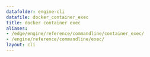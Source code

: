 ```yaml
---
datafolder: engine-cli
datafile: docker_container_exec
title: docker container exec
aliases:
- /edge/engine/reference/commandline/container_exec/
- /engine/reference/commandline/exec/
layout: cli
---
```


<!--
This page is automatically generated from Docker's source code. If you want to
suggest a change to the text that appears here, open a ticket or pull request
in the source repository on GitHub:

https://github.com/docker/cli
-->
